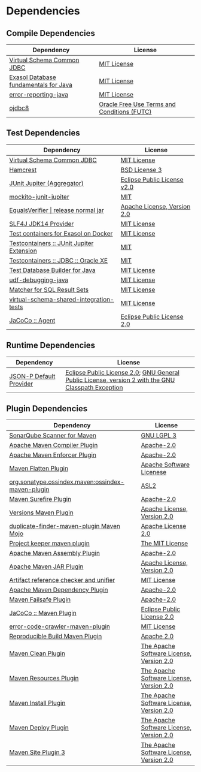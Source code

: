 <!-- @formatter:off -->
# Dependencies

## Compile Dependencies

| Dependency                                 | License                                          |
| ------------------------------------------ | ------------------------------------------------ |
| [Virtual Schema Common JDBC][0]            | [MIT License][1]                                 |
| [Exasol Database fundamentals for Java][2] | [MIT License][3]                                 |
| [error-reporting-java][4]                  | [MIT License][5]                                 |
| [ojdbc8][6]                                | [Oracle Free Use Terms and Conditions (FUTC)][7] |

## Test Dependencies

| Dependency                                      | License                           |
| ----------------------------------------------- | --------------------------------- |
| [Virtual Schema Common JDBC][0]                 | [MIT License][1]                  |
| [Hamcrest][8]                                   | [BSD License 3][9]                |
| [JUnit Jupiter (Aggregator)][10]                | [Eclipse Public License v2.0][11] |
| [mockito-junit-jupiter][12]                     | [MIT][13]                         |
| [EqualsVerifier \| release normal jar][14]      | [Apache License, Version 2.0][15] |
| [SLF4J JDK14 Provider][16]                      | [MIT License][17]                 |
| [Test containers for Exasol on Docker][18]      | [MIT License][19]                 |
| [Testcontainers :: JUnit Jupiter Extension][20] | [MIT][21]                         |
| [Testcontainers :: JDBC :: Oracle XE][20]       | [MIT][21]                         |
| [Test Database Builder for Java][22]            | [MIT License][23]                 |
| [udf-debugging-java][24]                        | [MIT License][25]                 |
| [Matcher for SQL Result Sets][26]               | [MIT License][27]                 |
| [virtual-schema-shared-integration-tests][28]   | [MIT License][29]                 |
| [JaCoCo :: Agent][30]                           | [Eclipse Public License 2.0][31]  |

## Runtime Dependencies

| Dependency                    | License                                                                                                        |
| ----------------------------- | -------------------------------------------------------------------------------------------------------------- |
| [JSON-P Default Provider][32] | [Eclipse Public License 2.0][33]; [GNU General Public License, version 2 with the GNU Classpath Exception][34] |

## Plugin Dependencies

| Dependency                                              | License                                        |
| ------------------------------------------------------- | ---------------------------------------------- |
| [SonarQube Scanner for Maven][35]                       | [GNU LGPL 3][36]                               |
| [Apache Maven Compiler Plugin][37]                      | [Apache-2.0][15]                               |
| [Apache Maven Enforcer Plugin][38]                      | [Apache-2.0][15]                               |
| [Maven Flatten Plugin][39]                              | [Apache Software Licenese][15]                 |
| [org.sonatype.ossindex.maven:ossindex-maven-plugin][40] | [ASL2][41]                                     |
| [Maven Surefire Plugin][42]                             | [Apache-2.0][15]                               |
| [Versions Maven Plugin][43]                             | [Apache License, Version 2.0][15]              |
| [duplicate-finder-maven-plugin Maven Mojo][44]          | [Apache License 2.0][45]                       |
| [Project keeper maven plugin][46]                       | [The MIT License][47]                          |
| [Apache Maven Assembly Plugin][48]                      | [Apache-2.0][15]                               |
| [Apache Maven JAR Plugin][49]                           | [Apache License, Version 2.0][15]              |
| [Artifact reference checker and unifier][50]            | [MIT License][51]                              |
| [Apache Maven Dependency Plugin][52]                    | [Apache-2.0][15]                               |
| [Maven Failsafe Plugin][53]                             | [Apache-2.0][15]                               |
| [JaCoCo :: Maven Plugin][54]                            | [Eclipse Public License 2.0][31]               |
| [error-code-crawler-maven-plugin][55]                   | [MIT License][56]                              |
| [Reproducible Build Maven Plugin][57]                   | [Apache 2.0][41]                               |
| [Maven Clean Plugin][58]                                | [The Apache Software License, Version 2.0][41] |
| [Maven Resources Plugin][59]                            | [The Apache Software License, Version 2.0][41] |
| [Maven Install Plugin][60]                              | [The Apache Software License, Version 2.0][41] |
| [Maven Deploy Plugin][61]                               | [The Apache Software License, Version 2.0][41] |
| [Maven Site Plugin 3][62]                               | [The Apache Software License, Version 2.0][41] |

[0]: https://github.com/exasol/virtual-schema-common-jdbc/
[1]: https://github.com/exasol/virtual-schema-common-jdbc/blob/main/LICENSE
[2]: https://github.com/exasol/db-fundamentals-java/
[3]: https://github.com/exasol/db-fundamentals-java/blob/main/LICENSE
[4]: https://github.com/exasol/error-reporting-java/
[5]: https://github.com/exasol/error-reporting-java/blob/main/LICENSE
[6]: https://www.oracle.com/database/technologies/maven-central-guide.html
[7]: https://www.oracle.com/downloads/licenses/oracle-free-license.html
[8]: http://hamcrest.org/JavaHamcrest/
[9]: http://opensource.org/licenses/BSD-3-Clause
[10]: https://junit.org/junit5/
[11]: https://www.eclipse.org/legal/epl-v20.html
[12]: https://github.com/mockito/mockito
[13]: https://github.com/mockito/mockito/blob/main/LICENSE
[14]: https://www.jqno.nl/equalsverifier
[15]: https://www.apache.org/licenses/LICENSE-2.0.txt
[16]: http://www.slf4j.org
[17]: http://www.opensource.org/licenses/mit-license.php
[18]: https://github.com/exasol/exasol-testcontainers/
[19]: https://github.com/exasol/exasol-testcontainers/blob/main/LICENSE
[20]: https://java.testcontainers.org
[21]: http://opensource.org/licenses/MIT
[22]: https://github.com/exasol/test-db-builder-java/
[23]: https://github.com/exasol/test-db-builder-java/blob/main/LICENSE
[24]: https://github.com/exasol/udf-debugging-java/
[25]: https://github.com/exasol/udf-debugging-java/blob/main/LICENSE
[26]: https://github.com/exasol/hamcrest-resultset-matcher/
[27]: https://github.com/exasol/hamcrest-resultset-matcher/blob/main/LICENSE
[28]: https://github.com/exasol/virtual-schema-shared-integration-tests/
[29]: https://github.com/exasol/virtual-schema-shared-integration-tests/blob/main/LICENSE
[30]: https://www.eclemma.org/jacoco/index.html
[31]: https://www.eclipse.org/legal/epl-2.0/
[32]: https://github.com/eclipse-ee4j/jsonp
[33]: https://projects.eclipse.org/license/epl-2.0
[34]: https://projects.eclipse.org/license/secondary-gpl-2.0-cp
[35]: http://sonarsource.github.io/sonar-scanner-maven/
[36]: http://www.gnu.org/licenses/lgpl.txt
[37]: https://maven.apache.org/plugins/maven-compiler-plugin/
[38]: https://maven.apache.org/enforcer/maven-enforcer-plugin/
[39]: https://www.mojohaus.org/flatten-maven-plugin/
[40]: https://sonatype.github.io/ossindex-maven/maven-plugin/
[41]: http://www.apache.org/licenses/LICENSE-2.0.txt
[42]: https://maven.apache.org/surefire/maven-surefire-plugin/
[43]: https://www.mojohaus.org/versions/versions-maven-plugin/
[44]: https://basepom.github.io/duplicate-finder-maven-plugin
[45]: http://www.apache.org/licenses/LICENSE-2.0.html
[46]: https://github.com/exasol/project-keeper/
[47]: https://github.com/exasol/project-keeper/blob/main/LICENSE
[48]: https://maven.apache.org/plugins/maven-assembly-plugin/
[49]: https://maven.apache.org/plugins/maven-jar-plugin/
[50]: https://github.com/exasol/artifact-reference-checker-maven-plugin/
[51]: https://github.com/exasol/artifact-reference-checker-maven-plugin/blob/main/LICENSE
[52]: https://maven.apache.org/plugins/maven-dependency-plugin/
[53]: https://maven.apache.org/surefire/maven-failsafe-plugin/
[54]: https://www.jacoco.org/jacoco/trunk/doc/maven.html
[55]: https://github.com/exasol/error-code-crawler-maven-plugin/
[56]: https://github.com/exasol/error-code-crawler-maven-plugin/blob/main/LICENSE
[57]: http://zlika.github.io/reproducible-build-maven-plugin
[58]: http://maven.apache.org/plugins/maven-clean-plugin/
[59]: http://maven.apache.org/plugins/maven-resources-plugin/
[60]: http://maven.apache.org/plugins/maven-install-plugin/
[61]: http://maven.apache.org/plugins/maven-deploy-plugin/
[62]: http://maven.apache.org/plugins/maven-site-plugin/
